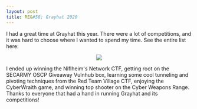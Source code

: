 ```yaml
---
layout: post
title: RE&#58; Grayhat 2020
---
```


I had a great time at Grayhat this year. There were a lot of competitions, and it was hard to choose where I wanted to spend my time. See the entire list here:

<p align="center">
	<img src="https://zacheller.dev/images/conf/grayhat20/comp.png">
</p>

I ended up winning the Niflheim's Network CTF, getting root on the SECARMY OSCP Giveaway Vulnhub box, learning some cool tunneling and pivoting techniques from the Red Team Village CTF, enjoying the CyberWraith game, and winning top shooter on the Cyber Weapons Range. Thanks to everyone that had a hand in running Grayhat and its competitions!
